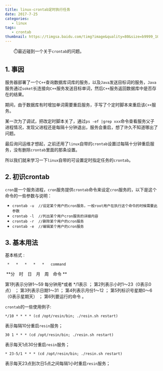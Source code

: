 ```yaml
---
title: linux-crontab定时执行任务
date: 2017-7-25
categories: 
   - linux
tags:
   - crontab
thumbnail: https://timgsa.baidu.com/timg?image&quality=80&size=b9999_10000&sec=1504806839463&di=ed2ff5d6124b81c51ddfba817b3bc75e&imgtype=0&src=http%3A%2F%2Fimg.25pp.com%2Fuploadfile%2Fapp%2Ficon%2F20160410%2F1460238053403981.jpg
---
```




　　⏱️最近碰到一个关于`crontab`的问题。

<!--more-->

## **1. 事因**

服务器部署了一个`C++`查询数据库词库的服务，以及`Java`发送目标词的服务，`Java`服务通过`soket`长连接向`C++`服务发送目标单词，然后`C++`服务返回数据库中是否存在的结果。

期间，由于数据库有时增加单词需要重启服务，手写了个定时脚本来重启该`C++`服务。

某一次为了调试，把改定时脚本关了，通过`ps -ef |grep xxx`命令查看服务父子进程情况，发现父进程还是每隔十分钟退出，服务会重启，想了许久不知道哪出了问题。

最后询问运维才想起，之前还用了`linux`自带的`crontab`设置过每隔十分钟重启服务，没有删除`crontab`里面的那条设置。

所以我们就来学习一下`linux`自带的可设置定时指定任务的`crontab`。

## **2. 初识crontab**
`cron`是一个服务进程，`cron`服务提供`crontab`命令来设定`cron`服务的，以下是这个命令的一些参数与说明：

+ `crontab -u  //设定某个用户的cron服务，一般root用户在执行这个命令的时候需要此参数 `
+ `crontab -l  //列出某个用户cron服务的详细内容 `
+ `crontab -r  //删除某个用户的cron服务 `
+ `crontab -e  //编辑某个用户的cron服务 `



## **3. 基本用法**

基本格式 :

```shell
 *   *   *   *   *   command
```

​    **分　时　日　月　周　命令 **

第1列表示分钟1～59 每分钟用*或者 */1表示 ；
第2列表示小时1～23（0表示0点） ；
第3列表示日期1～31 ；
第4列表示月份1～12 ；
第5列标识号星期0～6（0表示星期天） ；
第6列要运行的命令 。

`crontab`的一些使用例子:

`*/10 * * * * (cd /opt/resin/bin; ./resin.sh restart)`

表示每隔10分重启`resin`服务；

`30 1 * * * (cd /opt/resin/bin; ./resin.sh restart)`

表示每天1点30分重启`resin`服务；

```* 23-5/1 * * * (cd /opt/resin/bin; ./resin.sh restart)```

表示每天23点到次日5点之间每隔1小时重启`resin`服务；